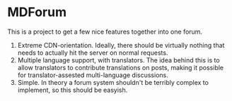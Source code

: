 # MDForum

This is a project to get a few nice features together into one forum.

1. Extreme CDN-orientation. Ideally, there should be virtually nothing that needs to actually hit the server on normal requests.
2. Multiple language support, with translators. The idea behind this is to allow translators to contribute translations on posts, making it possible for translator-assested multi-language discussions.
3. Simple. In theory a forum system shouldn't be terribly complex to implement, so this should be easyish.
